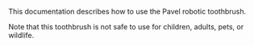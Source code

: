 This documentation describes how to use the Pavel robotic
toothbrush.

Note that this toothbrush is not safe to use for children,
adults, pets, or wildlife.
